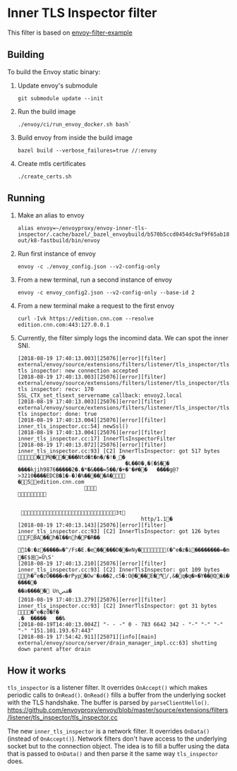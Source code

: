 # Inner TLS Inspector filter

This filter is based on [envoy-filter-example](https://github.com/envoyproxy/envoy-filter-example)



## Building

To build the Envoy static binary:

1. Update envoy's submodule
    ```
    git submodule update --init
    ```

1. Run the build image
    ```
    ./envoy/ci/run_envoy_docker.sh bash`
    ```

1. Build envoy from inside the build image
    ```
    bazel build --verbose_failures=true //:envoy
    ```

1. Create mtls certificates
    ```
    ./create_certs.sh
    ```

## Running

1. Make an alias to envoy
    ```
    alias envoy=~/envoyproxy/envoy-inner-tls-inspector/.cache/bazel/_bazel_envoybuild/b570b5ccd0454dc9af9f65ab1833764d/execroot/envoy_filter_example/bazel-out/k8-fastbuild/bin/envoy
    ```

1. Run first instance of envoy
    ```
    envoy -c ./envoy_config.json --v2-config-only
    ```

1. From a new terminal, run a second instance of envoy
    ```
    envoy -c envoy_config2.json --v2-config-only --base-id 2
    ```

1. From a new terminal make a request to the first envoy
    ```
    curl -Ivk https://edition.cnn.com --resolve edition.cnn.com:443:127.0.0.1
    ```


1. Currently, the filter simply logs the incomind data. We can spot the inner SNI.
    ```
    [2018-08-19 17:40:13.003][25076][error][filter] external/envoy/source/extensions/filters/listener/tls_inspector/tls_inspector.cc:74] tls inspector: new connection accepted
    [2018-08-19 17:40:13.003][25076][error][filter] external/envoy/source/extensions/filters/listener/tls_inspector/tls_inspector.cc:149] tls inspector: recv: 170
    SSL_CTX_set_tlsext_servername_callback: envoy2.local
    [2018-08-19 17:40:13.003][25076][error][filter] external/envoy/source/extensions/filters/listener/tls_inspector/tls_inspector.cc:176] tls inspector: done: true
    [2018-08-19 17:40:13.004][25076][error][filter] inner_tls_inspector.cc:54] newSsl()
    [2018-08-19 17:40:13.004][25076][error][filter] inner_tls_inspector.cc:17] InnerTlsInspectorFilter
    [2018-08-19 17:40:13.072][25076][error][filter] inner_tls_inspector.cc:93] [C2] InnerTlsInspector: got 517 bytes
    �M@�����Ntd�t�n�/�!�_݁�
                                      �L��0�,�(�$��
    ����kjih9876�����2�.�*�&���=5��/�+�'�#��	����g@?>3210����EDCB�1�-�)�%�����A�
    �5edition.cnn.com
                         
    


     3t
                                           http/1.1�
    [2018-08-19 17:40:13.143][25076][error][filter] inner_tls_inspector.cc:93] [C2] InnerTlsInspector: got 126 bytes
    FBA��h�I��nh�P�R��
                              ٚ1�:�z�����w�^/Fs�E.�e�����D��ͷNy�(�^e�z٘�i��������=�mE���
    �E$쑴=Û\S'
    [2018-08-19 17:40:13.210][25076][error][filter] inner_tls_inspector.cc:93] [C2] InnerTlsInspector: got 109 bytes
    h�^e�z٘Ő����ҽ�rPyp�Ow'�a��2,c5�:O@���E�Պ/,&�q�q�>�Y��@Q�i��m�`vk�q� �����
    ��a����� Unﶲ�
    [2018-08-19 17:40:13.279][25076][error][filter] inner_tls_inspector.cc:93] [C2] InnerTlsInspector: got 31 bytes
    �^e�z٘ƌ�f�
    .�	�����	��ѣ
    [2018-08-19T14:40:13.004Z] "- - -" 0 - 783 6642 342 - "-" "-" "-" "-" "151.101.193.67:443"
    [2018-08-19 17:54:42.911][25071][info][main] external/envoy/source/server/drain_manager_impl.cc:63] shutting down parent after drain
    ```

## How it works

`tls_inspector` is a listener filter. It overrides `OnAccept()` which makes periodic calls to `OnRead()`.
`OnRead()` fills a buffer from the underlying socket with the TLS handshake. The buffer is parsed by `parseClientHello()`.
https://github.com/envoyproxy/envoy/blob/master/source/extensions/filters/listener/tls_inspector/tls_inspector.cc


The new `inner_tls_inspector` is a network filter. It overrides `OnData()` (instead of `OnAccept()`).
Network filters don't have access to the underlying socket but to the connection object.
The idea is to fill a buffer using the data that is passed to `OnData()` and then parse it the same way `tls_inspector` does.